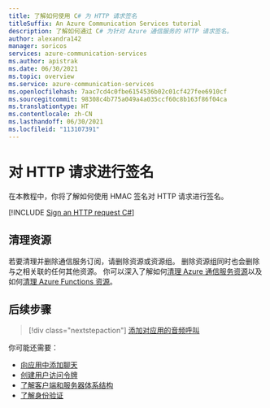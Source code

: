 ```yaml
---
title: 了解如何使用 C# 为 HTTP 请求签名
titleSuffix: An Azure Communication Services tutorial
description: 了解如何通过 C# 为针对 Azure 通信服务的 HTTP 请求签名。
author: alexandra142
manager: soricos
services: azure-communication-services
ms.author: apistrak
ms.date: 06/30/2021
ms.topic: overview
ms.service: azure-communication-services
ms.openlocfilehash: 7aac7cd4c0fbe6154536b02c01cf427fee6910cf
ms.sourcegitcommit: 98308c4b775a049a4a035ccf60c8b163f86f04ca
ms.translationtype: HT
ms.contentlocale: zh-CN
ms.lasthandoff: 06/30/2021
ms.locfileid: "113107391"
---
```

# <a name="sign-an-http-request"></a>对 HTTP 请求进行签名

在本教程中，你将了解如何使用 HMAC 签名对 HTTP 请求进行签名。

[!INCLUDE [Sign an HTTP request C#](./includes/hmac-header-csharp.md)]

## <a name="clean-up-resources"></a>清理资源

若要清理并删除通信服务订阅，请删除资源或资源组。 删除资源组同时也会删除与之相关联的任何其他资源。 你可以深入了解如何[清理 Azure 通信服务资源](../quickstarts/create-communication-resource.md#clean-up-resources)以及如何[清理 Azure Functions 资源](../../azure-functions/create-first-function-vs-code-csharp.md#clean-up-resources)。

## <a name="next-steps"></a>后续步骤

> [!div class="nextstepaction"]
> [添加对应用的音频呼叫](../quickstarts/voice-video-calling/getting-started-with-calling.md)

你可能还需要：

- [向应用中添加聊天](../quickstarts/chat/get-started.md)
- [创建用户访问令牌](../quickstarts/access-tokens.md)
- [了解客户端和服务器体系结构](../concepts/client-and-server-architecture.md)
- [了解身份验证](../concepts/authentication.md)
